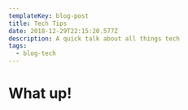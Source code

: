 ```yaml
---
templateKey: blog-post
title: Tech Tips
date: 2018-12-29T22:15:20.577Z
description: A quick talk about all things tech
tags:
  - blog-tech
---
```

# What up!

